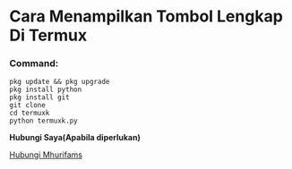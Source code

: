 # Cara Menampilkan Tombol Lengkap Di Termux

### Command:

    pkg update && pkg upgrade
    pkg install python
    pkg install git
    git clone 
    cd termuxk
    python termuxk.py

**Hubungi Saya(Apabila diperlukan)**

[Hubungi Mhurifams](https://wa.me/6285895120665)
